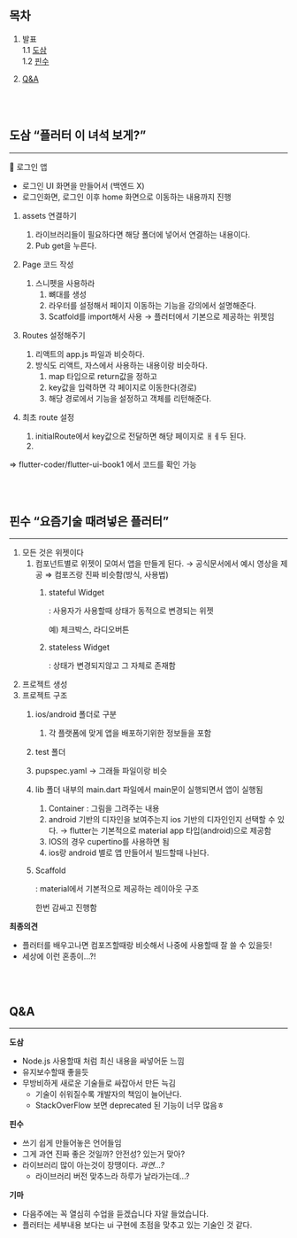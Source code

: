 ## 목차

1. 발표 </br>
   1.1 [도삼](#도삼-플러터-이-녀석-보게) </br>
   1.2 [핀수](#핀수-요즘기술-때려넣은-플러터) </br>

2. [Q&A](#qa)

</br></br>

## 도삼 “플러터 이 녀석 보게?”

---

<aside>
🌱  로그인 앱

- 로그인 UI 화면을 만들어서 (백엔드 X)
- 로그인화면, 로그인 이후 home 화면으로 이동하는 내용까지 진행
</aside>

1. assets 연결하기
   1. 라이브러리들이 필요하다면 해당 폴더에 넣어서 연결하는 내용이다.
   2. Pub get을 누른다.
2. Page 코드 작성
   1. 스니펫을 사용하라
      1. 뼈대를 생성
      2. 라우터를 설정해서 페이지 이동하는 기능을 강의에서 설명해준다.
      3. Scatfold를 import해서 사용 → 플러터에서 기본으로 제공하는 위젯임
3. Routes 설정해주기

   1. 리액트의 app.js 파일과 비슷하다.
   2. 방식도 리액트, 자스에서 사용하는 내용이랑 비슷하다.
      1. map 타입으로 return값을 정하고
      2. key값을 입력하면 각 페이지로 이동한다(경로)
      3. 해당 경로에서 기능을 설정하고 객체를 리턴해준다.

4. 최초 route 설정
   1. initialRoute에서 key값으로 전달하면 해당 페이지로 ㅐㅔ두 된다.
   2.

⇒ flutter-coder/flutter-ui-book1 에서 코드를 확인 가능

</br></br>

## 핀수 “요즘기술 때려넣은 플러터”

---

1. 모든 것은 위젯이다
   1. 컴포넌트별로 위젯이 모여서 앱을 만들게 된다. → 공식문서에서 예시 영상을 제공 ⇒ 컴포즈랑 진짜 비슷함(방식, 사용법)
      1. stateful Widget

         : 사용자가 사용할때 상태가 동적으로 변경되는 위젯

         예) 체크박스, 라디오버튼

      2. stateless Widget

         : 상태가 변경되지않고 그 자체로 존재함
2. 프로젝트 생성
3. 프로젝트 구조
   1. ios/android 폴더로 구분
      1. 각 플랫폼에 맞게 앱을 배포하기위한 정보들을 포함
   2. test 폴더
   3. pupspec.yaml → 그래들 파일이랑 비슷
   4. lib 폴더 내부의 main.dart 파일에서 main문이 실행되면서 앱이 실행됨
      1. Container : 그림을 그려주는 내용
      2. android 기반의 디자인을 보여주는지 ios 기반의 디자인인지 선택할 수 있다. → flutter는 기본적으로 material app 타입(android)으로 제공함
      3. IOS의 경우 cupertino를 사용하면 됨
      4. ios랑 android 별로 앱 만들어서 빌드할때 나뉜다.
   5. Scaffold

      : material에서 기본적으로 제공하는 레이아웃 구조

      한번 감싸고 진행함

**최종의견**

- 플러터를 배우고나면 컴포즈할때랑 비슷해서 나중에 사용할때 잘 쓸 수 있을듯!
- 세상에 이런 혼종이…?!

</br>
</br>

## Q&A

---

**도삼**

- Node.js 사용할때 처럼 최신 내용을 싸넣어둔 느낌
- 유지보수할때 좋을듯
- 무방비하게 새로운 기술들로 싸잡아서 만든 늑김
  - 기술이 쉬워질수록 개발자의 책임이 늘어난다.
  - StackOverFlow 보면 deprecated 된 기능이 너무 많음ㅎ

**핀수**

- 쓰기 쉽게 만들어놓은 언어들임
- 그게 과연 진짜 좋은 것일까? 안전성? 있는거 맞아?
- 라이브러리 많이 아는것이 장땡이다. _과연…?_
  - 라이브러리 버전 맞추느라 하루가 날라가는데…?

**기마**

- 다음주에는 꼭 열심히 수업을 듣겠습니다 자알 들었습니다.
- 플러터는 세부내용 보다는 ui 구현에 초점을 맞추고 있는 기술인 것 같다.
